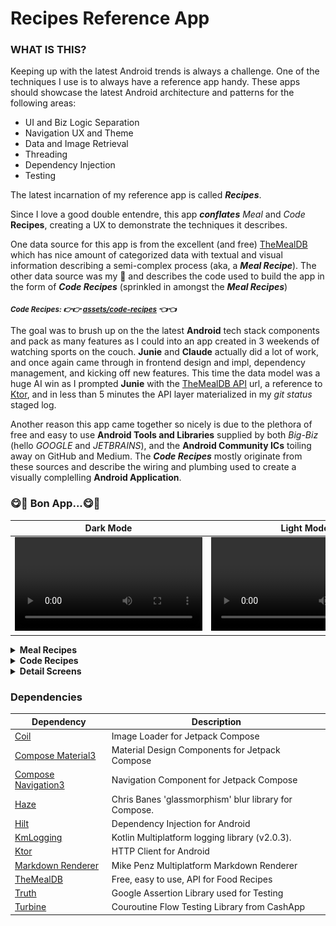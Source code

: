 # Recipes Reference App

### WHAT IS THIS?
Keeping up with the latest Android trends is always a challenge. One of the techniques I use is to always have a reference app handy. These apps should showcase the latest Android architecture and patterns for the following areas:
- UI and Biz Logic Separation
- Navigation UX and Theme
- Data and Image Retrieval
- Threading
- Dependency Injection
- Testing

The latest incarnation of my reference app is called ***Recipes***. 

Since I love a good double entendre, this app ***conflates*** _Meal_ and _Code_ **Recipes**, creating a UX to demonstrate the techniques it describes. 

One data source for this app is from the excellent (and free) [TheMealDB](https://www.themealdb.com/) which has nice amount of categorized data with textual and visual information describing a semi-complex process (aka, a ***Meal Recipe***). The other data source was my 🧠 and describes the code used to build the app in the form of ***Code Recipes*** (sprinkled in amongst the ***Meal Recipes***)

<sub>***Code Recipes: 👉👉 [assets/code-recipes](https://github.com/balch/Recipes/tree/main/app/src/main/assets/code-recipes) 👈👈***</sub>

The goal was to brush up on the the latest **Android** tech stack components and pack as many features as I could into an app created in 3 weekends of watching sports on the couch. **Junie** and **Claude** actually did a lot of work, and once again came through in frontend design and impl, dependency management, and kicking off new features. This time the data model was a huge AI win as I prompted **Junie** with the [TheMealDB API](https://www.themealdb.com/api.php) url, a reference to [Ktor](https://ktor.io/), and in less than 5 minutes the API layer materialized in my _git status_ staged log. 

Another reason this app came together so nicely is due to the plethora of free and easy to use **Android Tools and Libraries** supplied by both _Big-Biz_ (hello _GOOGLE_ and _JETBRAINS_), and the **Android Community ICs** toiling away on GitHub and Medium. The ***Code Recipes*** mostly originate from these sources and describe the wiring and plumbing used to create a visually complelling **Android Application**.

### 😋🌮 Bon App...😋🌮
|                                           Dark Mode                                           |                                          Light Mode                                           |
|:---------------------------------------------------------------------------------------------:|:---------------------------------------------------------------------------------------------:|
| <video src="https://github.com/user-attachments/assets/4723386b-970f-4c90-8d60-919193125c62"> | <video src="https://github.com/user-attachments/assets/82fb3350-ffc5-48bd-8030-16ff4972f4b3"> |

<details>
<summary><b>Meal Recipes</b></summary>

|                                      Categories                                      |                                       Cuisine                                       |                                        Detail List                                         |                                        Detail Step By Step                                         |
|:------------------------------------------------------------------------------------:|:-----------------------------------------------------------------------------------:|:------------------------------------------------------------------------------------------:|:--------------------------------------------------------------------------------------------------:|
|  <img src="screenshots/darkmode-category.png" width="200" alt="Dark Mode Category">  |  <img src="screenshots/darkmode-cuisine.png" width="200" alt="Dark Mode Cuisine">   |  <img src="screenshots/darkmode-detail-list.png" width="200" alt="Dark Mode Detail List">  |  <img src="screenshots/darkmode-detail-step.png" width="200" alt="Dark Mode Detail Step By Step">  |
| <img src="screenshots/lightmode-category.png" width="200" alt="Light Mode Category"> | <img src="screenshots/lightmode-cuisine.png" width="200" alt="Light Mode Category"> | <img src="screenshots/lightmode-detail-list.png" width="200" alt="Light Mode Detail List"> | <img src="screenshots/lightmode-detail-step.png" width="200" alt="Light Mode Detail Step By Step"> |

</details>

<details>
<summary><b>Code Recipes</b></summary>

|                                    Code Recipes                                    |                                        Code Recipe Detail                                         |
|:----------------------------------------------------------------------------------:|:-------------------------------------------------------------------------------------------------:|
| <img src="screenshots/darkmode-code.png" width="200" alt="Dark Mode Code Recipes"> |  <img src="screenshots/darkmode-code-detail.png" width="200" alt="Dark Mode Code Recipe Detail">  |
|  <img src="screenshots/lightmode-code.png" width="200" alt="Light Mode Recipes">   | <img src="screenshots/lightmode-code-detail.png" width="200" alt="Light Mode Code Recipe Detail"> |

</details>

<details>
<summary><b>Detail Screens</b></summary>
  
|                                           Dark Mode                                           |                                          Light Mode                                           | 
|:---------------------------------------------------------------------------------------------:|:---------------------------------------------------------------------------------------------:|
| <video src="https://github.com/user-attachments/assets/36a5b9b5-0a16-4ec8-b9d1-a13194ce5234"> | <video src="https://github.com/user-attachments/assets/4efd0269-0229-47d3-9796-2cfd27a65303"> |

</details>


### Dependencies
| Dependency                                                                                     | Description                                           | 
|------------------------------------------------------------------------------------------------|-------------------------------------------------------|
| [Coil](https://coil-kt.github.io/coil/)                                                        | Image Loader for Jetpack Compose                      |  
| [Compose Material3](https://developer.android.com/jetpack/androidx/releases/compose-material3) | Material Design Components for Jetpack Compose        | 
| [Compose Navigation3](https://github.com/android/nav3-recipes)                                 | Navigation Component for Jetpack Compose              | 
| [Haze](https://chrisbanes.github.io/haze/latest/)                                              | Chris Banes 'glassmorphism' blur library for Compose. |
| [Hilt](https://developer.android.com/training/dependency-injection/hilt-android)               | Dependency Injection for Android                      | 
| [KmLogging](https://github.com/LighthouseGames/KmLogging)                                      | Kotlin Multiplatform logging library (v2.0.3).        |
| [Ktor](https://ktor.io/)                                                                       | HTTP Client for Android                               | 
| [Markdown Renderer](https://github.com/mikepenz/multiplatform-markdown-renderer)               | Mike Penz Multiplatform Markdown Renderer             |
| [TheMealDB](https://www.themealdb.com/api.php)                                                 | Free, easy to use, API for Food Recipes               |
| [Truth](https://truth.dev/)                                                                    | Google Assertion Library used for Testing             |
| [Turbine](https://github.com/cashapp/turbine)                                                  | Couroutine Flow Testing Library from CashApp          |
